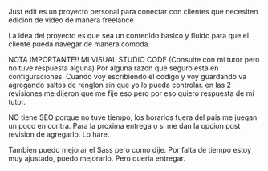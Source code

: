 Just edit es un proyecto personal para conectar con clientes que necesiten edicion de video de manera freelance

La idea del proyecto es que sea un contenido basico y fluido para que el cliente pueda navegar de manera comoda.

NOTA IMPORTANTE!!
MI VISUAL STUDIO CODE (Consulte con mi tutor pero no tuve respuesta alguna)
Por alguna razon que seguro esta en configuraciones. Cuando voy escribiendo el codigo y voy guardando va agregando saltos de renglon sin que yo lo pueda controlar.
en las 2 revisiones me dijeron que me fije eso pero por eso quiero respuesta de mi tutor.

NO tiene SEO porque no tuve tiempo, los horarios fuera del pais me juegan un poco en contra. Para la proxima entrega o si me dan la opcion post revision de agregarlo. Lo hare.

Tambien puedo mejorar el Sass pero como dije. Por falta de tiempo estoy muy ajustado, puedo mejorarlo. Pero queria entregar.
